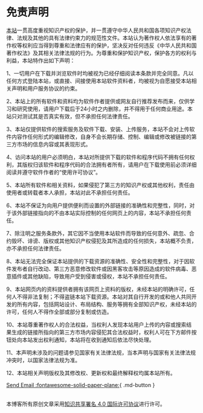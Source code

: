 # 免责声明

[本站](https://wcowin.work/)一贯高度重视知识产权的保护，并一贯遵守中华人民共和国各项知识产权法律、法规及其他的具有法律约束力的规范性文件。本站认为著作权人依法享有的著作权等权利应当得到尊重和法律应有的保护，坚决反对任何违反《中华人民共和国著作权法》及其相关法律法规的行为。为尊重和保护知识产权，保护各方的权利与利益，本站特作出如下声明：

1、一切用户在下载并浏览软件时均被视为已经仔细阅读本条款并完全同意。凡以任何方式登陆本站，或直接、间接使用本站软件资料者，均被视为自愿接受本站相关声明和用户服务协议的约束。

2、本站上的所有软件和资料均为软件作者提供或网友自行推荐发布而来，仅供学习和研究使用，请用户下载后于24小时之内删除，并不得用于任何商业用途。本站只对测试其是否真实有效，但不承担任何法律责任。

3、本站仅提供软件的搜索服务及软件下载、安装、上传服务，本站不会对上传软件内容作任何形式的编辑修改，自身不会长期存储、控制、编辑或修改被链接的第三方市场的信息内容或其表现形式。

4、访问本站的用户必须明白，本站对所提供下载的软件和程序代码不拥有任何权利，其版权归该软件和程序代码的合法拥有者所有，请用户在下载使用前必须详细阅读并遵守软件作者的“使用许可协议”。

5、本站所有软件和相关资料，如果侵犯了第三方的知识产权或其他权利，责任由使用者或转载者本人承担，本站对此不承担任何责任。

6、本站不保证为向用户提供便利而设置的外部链接的准确性和完整性，同时，对于该外部链接指向的不由本站实际控制的任何网页上的内容，本站不承担任何责任。

7、除注明之服务条款外，其它因不当使用本站软件而导致的任何意外、疏忽、合约毁坏、诽谤、版权或其他知识产权侵犯及其所造成的任何损失，本站概不负责，亦不承担任何法律责任。

8、本站无法完全保证本站提供的下载资源的准确性、安全性和完整性，对于因软件发布者自行改动、第三方恶意修改软件或因黑客攻击等原因造成的软件病毒、恶意插件或其他缺陷，导致用户受到侵害或侵权，本站不承担任何责任。

9、本站网页内的资料提供者拥有该网页上资料的版权，未经本站的明确许可，任何人不得非法复制；不得盗链本站下载资源。本站对其自行开发的或和他人共同开发的所有内容，包括网站设计、布局结构、服务等拥有全部知识产权，未经本站的许可，任何人不得作全部或部分复制或仿造。

10、本站尊重著作权人的合法权益，当权利人发现本站用户上传的内容或搜索结果生成的链接所指向的第三方市场内容侵犯其合法权益时，权利人可在下方邮件按钮处向本站发出权利通知，本站将在收到通知后依法尽快处理。

11、本声明未涉及的问题请参见国家有关法律法规，当本声明与国家有关法律法规冲突时，以国家法律法规为准。

12、本站相关声明版权及其修改权、更新权和最终解释权均属本站所有。

[Send Email :fontawesome-solid-paper-plane:](mailto:<1135801806@qq.com>){ .md-button }

<a rel="license" href="http://creativecommons.org/licenses/by/4.0/"></a><br />本博客所有原创文章采用<a rel="license" href="http://creativecommons.org/licenses/by/4.0/" target="_blank">知识共享署名 4.0 国际许可协议</a>进行许可。